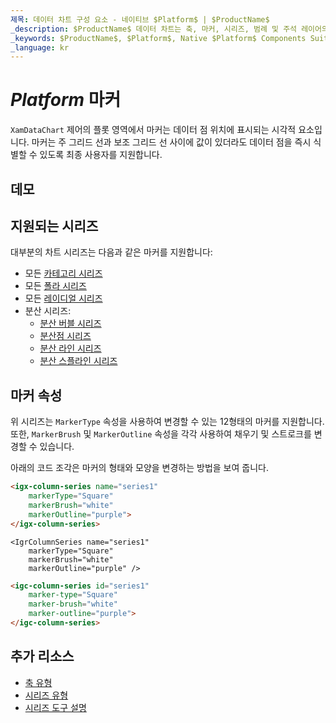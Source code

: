 ```yaml
---
제목: 데이터 차트 구성 요소 - 네이티브 $Platform$ | $ProductName$
_description: $ProductName$ 데이터 차트는 축, 마커, 시리즈, 범례 및 주석 레이어의 모듈 식 디자인을 제공하는 차트 구성 요소입니다. 이 차트를 사용하면 동일한 차트 영역에 이러한 시각적 요소의 인스턴스를 여러 개 만들어 복합 차트 뷰를 만들 수 있습니다.
_keywords: $ProductName$, $Platform$, Native $Platform$ Components Suite, Native $Platform$ Controls, Native $Platform$ Components, Native $Platform$ Components Library, $Platform$ Chart, $Platform$ Chart Control, $Platform$ Chart Example, $Platform$ Chart Component, $Platform$ Data Chart
_language: kr
---
```

# $Platform$ 마커

`XamDataChart` 제어의 플롯 영역에서 마커는 데이터 점 위치에 표시되는 시각적 요소입니다. 마커는 주 그리드 선과 보조 그리드 선 사이에 값이 있더라도 데이터 점을 즉시 식별할 수 있도록 최종 사용자를 지원합니다.

## 데모


<code-view style="height: 300px"
           data-demos-base-url="{environment:dvDemosBaseUrl}"
           iframe-src="{environment:dvDemosBaseUrl}/charts/data-chart-series-markers"
           github-src="charts/data-chart/series-markers">
</code-view>

<div class="divider--half"></div>

## 지원되는 시리즈

대부분의 차트 시리즈는 다음과 같은 마커를 지원합니다:

* 모든 [카테고리 시리즈](data-chart-type-category-series.md)
* 모든 [폴라 시리즈](data-chart-type-polar-series.md)
* 모든 [레이디얼 시리즈](data-chart-type-radial-series.md)
* 분산 시리즈:
    - [분산 버블 시리즈](data-chart-type-scatter-bubble-series.md)
    - [분산점 시리즈](data-chart-type-scatter-point-series.md)
    - [분산 라인 시리즈](data-chart-type-scatter-point-series.md)
    - [분산 스플라인 시리즈](data-chart-type-scatter-point-series.md)


## 마커 속성

위 시리즈는 `MarkerType` 속성을 사용하여 변경할 수 있는 12형태의 마커를 지원합니다.  또한, `MarkerBrush` 및 `MarkerOutline` 속성을 각각 사용하여 채우기 및 스트로크를 변경할 수 있습니다.

아래의 코드 조각은 마커의 형태와 모양을 변경하는 방법을 보여 줍니다.


```html
<igx-column-series name="series1"
    markerType="Square"
    markerBrush="white"
    markerOutline="purple">
</igx-column-series>
```

```tsx
<IgrColumnSeries name="series1"
    markerType="Square"
    markerBrush="white"
    markerOutline="purple" />
```

```html
<igc-column-series id="series1"
    marker-type="Square"
    marker-brush="white"
    marker-outline="purple">
</igc-column-series>
```

<!-- TODO add this section when we add MarkerTemplate

## Marker Templates

You can provide custom shape using the `MarkerTemplate` property.

This code snippet below demonstrate how to create custom  marker with values of data points.


```html
 <igx-data-chart
    [dataSource]="dataSource"
    width="700px"
    height="500px">

    TODO

 </igx-data-chart>
```

```tsx
<IgrColumnSeries name="series1"
    markerTemplate="customMarker" />
``` -->

## 추가 리소스

- [축 유형](data-chart-axis-types.md)
- [시리즈 유형](data-chart-series-types.md)
- [시리즈 도구 설명](data-chart-series-tooltips.md)

